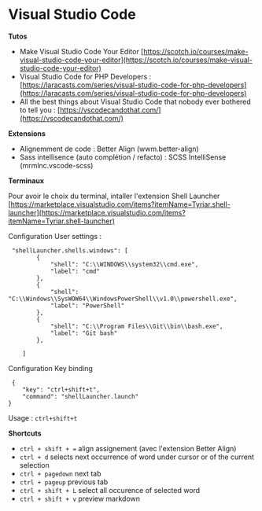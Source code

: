 # Visual Studio Code

**Tutos**

* Make Visual Studio Code Your Editor [https://scotch.io/courses/make-visual-studio-code-your-editor](https://scotch.io/courses/make-visual-studio-code-your-editor)
* Visual Studio Code for PHP Developers : [https://laracasts.com/series/visual-studio-code-for-php-developers](https://laracasts.com/series/visual-studio-code-for-php-developers)
* All the best things about Visual Studio Code that nobody ever bothered to tell you : [https://vscodecandothat.com/](https://vscodecandothat.com/)

**Extensions**

* Alignemment de code : Better Align \(wwm.better-align\)
* Sass intellisence \(auto complétion / refacto\) : SCSS IntelliSense \(mrmlnc.vscode-scss\)

**Terminaux**

Pour avoir le choix du terminal, intaller l'extension Shell Launcher [https://marketplace.visualstudio.com/items?itemName=Tyriar.shell-launcher](https://marketplace.visualstudio.com/items?itemName=Tyriar.shell-launcher)

Configuration User settings :

```text
 "shellLauncher.shells.windows": [
        {
            "shell": "C:\\WINDOWS\\system32\\cmd.exe",
            "label": "cmd"
        },
        {
            "shell": "C:\\Windows\\SysWOW64\\WindowsPowerShell\\v1.0\\powershell.exe",
            "label": "PowerShell"
        },
        {
            "shell": "C:\\Program Files\\Git\\bin\\bash.exe",
            "label": "Git bash"
        },

    ]
```

Configuration Key binding

```text
 {
    "key": "ctrl+shift+t",
    "command": "shellLauncher.launch"
}
```

Usage : `ctrl+shift+t`

**Shortcuts**

* `ctrl + shift + =` align assignement \(avec l'extension Better Align\) 
* `ctrl + d` selects next occurrence of word under cursor or of the current selection
* `ctrl + pagedown` next tab
* `ctrl + pageup` previous tab
* `ctrl + shift + L` select all occurence of selected word
* `ctrl + shift + v` preview markdown

